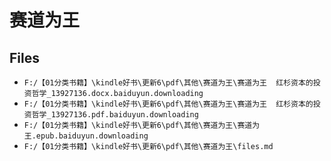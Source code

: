 # 赛道为王

## Files

- `F:/【01分类书籍】\kindle好书\更新6\pdf\其他\赛道为王\赛道为王  红杉资本的投资哲学_13927136.docx.baiduyun.downloading`
- `F:/【01分类书籍】\kindle好书\更新6\pdf\其他\赛道为王\赛道为王  红杉资本的投资哲学_13927136.pdf.baiduyun.downloading`
- `F:/【01分类书籍】\kindle好书\更新6\pdf\其他\赛道为王\赛道为王.epub.baiduyun.downloading`
- `F:/【01分类书籍】\kindle好书\更新6\pdf\其他\赛道为王\files.md`
